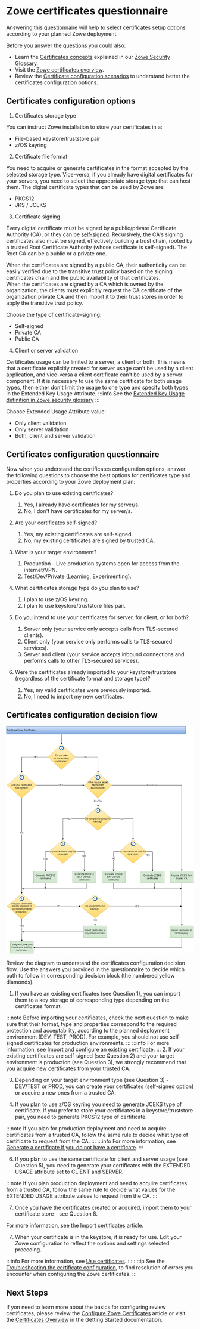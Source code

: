 # Zowe certificates questionnaire

Answering this [questionnaire](#certificates-configuration-questionnaire) will help to select certificates setup options according to your planned Zowe deployment.

Before you answer [the questions](#certificates-configuration-questionnaire) you could also:
- Learn the [Certificates concepts](../appendix/zowe-security-glossary#certificate-concepts) explained in our [Zowe Security Glossary](../appendix/zowe-security-glossary).
- Visit the [Zowe certificates overview](../getting-started/zowe-certificates-overview).
- Review the [Certificate configuration scenarios](certificate-configuration-scenarios.md) to understand better the certificates configuration options. 

## Certificates configuration options

1. Certificates storage type

You can instruct Zowe installation to store your certificates in a:
- File-based keystore/truststore pair
- z/OS keyring

2. Certificate file format

You need to acquire or generate certificates in the format accepted by the selected storage type.
Vice-versa, if you already have digital certificates for your servers, you need to select the appropriate storage type that can host them. 
The digital certificate types that can be used by Zowe are: 
- PKCS12
- JKS / JCEKS

3. Certificate signing

Every digital certificate must be signed by a public/private Certificate Authority (CA), or they can be [self-signed](/configure-certificates#self-signed-certificates "A self-signed certificate is one that is not signed by a CA at all – neither private nor public. In this case, the certificate is signed with its own private key, instead of requesting verification from a public or a private CA. This arrangement, however, means there is no chain of trust to guarantee that the host with this certificate is the one you wanted to communicate with. Note that these certificates are not secure against other hosts masquerading as the one you want to access. As such, it is highly recommended that certificates be verified against the truststore for production environments."). Recursively, the CA's signing certificates also must be signed, 
effectively building a trust chain, rooted by a trusted Root Certificate Authority (whose certificate is self-signed). The Root CA can be a public or a private one.     

When the certificates are signed by a public CA, their authenticity can be easily verified due to the transitive trust policy based on the signing certificates chain and the public availability of that certificates.   
When the certificates are signed by a CA which is owned by the organization, the clients must explicitly request the CA certificate of the organization private CA and then import it to their trust stores in order to apply the transitive trust policy.   

Choose the type of certificate-signing:
- Self-signed
- Private CA
- Public CA

4. Client or server validation

Certificates usage can be limited to a server, a client or both. This means that a certificate explicitly created for server usage can't be used by a client application, and vice-versa a client certificate can't be used by a server component.
If it is necessary to use the same certificate for both usage types, then either don't limit the usage to one type and specify both types in the Extended Key Usage Attribute.
:::info
See the [Extended Key Usage definition in Zowe security glossary](../appendix/zowe-security-glossary.md#extended-key-usage)
:::

Choose Extended Usage Attribute value:
- Only client validation
- Only server validation
- Both, client and server validation

## Certificates configuration questionnaire

Now when you understand the certificates configuration options, answer the following questions
to choose the best options for certificates type and properties according to your Zowe deployment plan:

1. Do you plan to use existing certificates?
   1. Yes, I already have certificates for my server/s.
   2. No, I don't have certificates for my server/s.
   
2. Are your certificates self-signed?
   1. Yes, my existing certificates are self-signed.
   2. No, my existing certificates are signed by trusted CA.

3. What is your target environment?
   1. Production - Live production systems open for access from the internet/VPN.
   2. Test/Dev/Private (Learning, Experimenting).

4. What certificates storage type do you plan to use? 
   1. I plan to use z/OS keyring.
   2. I plan to use keystore/truststore files pair.

5. Do you intend to use your certificates for server, for client, or for both?
   1. Server only (your service only accepts calls from TLS-secured clients).
   2. Client only (your service only performs calls to TLS-secured services).
   3. Server and client (your service accepts inbound connections and performs calls to other TLS-secured services).

6. Were the certificates already imported to your keystore/truststore (regardless of the certificate format and storage type)?
   1. Yes, my valid certificates were previously imported.
   2. No, I need to import my new certificates.

## Certificates configuration decision flow

![Certificates configuration decision tree](../images/install/config-certificates.png)

Review the diagram to understand the certificates configuration decision flow.
Use the answers you provided in the questionnaire to decide which path to follow in corresponding decision block (the numbered yellow diamonds).

1. If you have an existing certificates (see Question 1), you can import them to a key storage of corresponding type depending on the certificates format.

:::note
Before importing your certificates, check the next question to make sure that their format, type and properties correspond to the required protection and acceptability, according to the planned deployment environment (DEV, TEST, PROD).
For example, you should not use self-signed certificates for production environments.
:::
:::info
For more information, see [Import and configure an existing certificate](./import-certificates.md).
:::
2. If your existing certificates are self-signed (see Question 2) and your target environment is production (see Question 3), we strongly recommend that you acquire new certificates from your trusted CA.

3. Depending on your target environment type (see Question 3) - DEV/TEST or PROD, you can create your certificates (self-signed option) or acquire a new ones from a trusted CA.

4. If you plan to use z/OS keyring you need to generate JCEKS type of certificate. If you prefer to store your certificates in a keystore/truststore pair, you need to generate PKCS12 type of certificate.

:::note
If you plan for production deployment and need to acquire certificates from a trusted CA, follow the same rule to decide what type of certificate to request from the CA.
:::
:::info
For more information, see [Generate a certificate if you do not have a certificate](./generate-certificates.md).
:::

6. If you plan to use the same certificate for client and server usage (see Question 5), you need to generate your certificates with the EXTENDED USAGE attribute set to CLIENT and SERVER.

:::note
If you plan production deployment and need to acquire certificates from a trusted CA, follow the same rule to decide what values for the EXTENDED USAGE attribute values to request from the CA.
:::

7. Once you have the certificates created or acquired, import them to your certificate store - see Question 8.

For more information, see the [Import certificates article](./import-certificates.md).

7. When your certificate is in the keystore, it is ready for use. Edit your Zowe configuration to reflect the options and settings selected preceding.

:::info
For more information, see [Use certificates](./use-certificates.md).
:::
:::tip
See the [Troubleshooting the certificate configuration](../troubleshoot/troubleshoot-zos-certificate.md), to find resolution of errors you encounter when configuring the Zowe certificates.
:::

## Next Steps
If yon need to learn more about the basics for configuring review certificates, please review the [Configure Zowe Certificates](./configure-certificates) article
or visit the [Certificates Overview](../getting-started/zowe-certificates-overview) in the Getting Started documentation.
